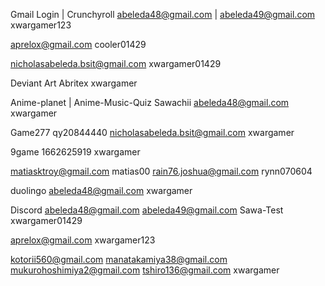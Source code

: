 Gmail Login | Crunchyroll 
abeleda48@gmail.com | abeleda49@gmail.com
xwargamer123

aprelox@gmail.com
cooler01429

nicholasabeleda.bsit@gmail.com
xwargamer01429



Deviant Art
Abritex
xwargamer

Anime-planet | Anime-Music-Quiz
Sawachii
abeleda48@gmail.com
xwargamer


Game277
qy20844440
nicholasabeleda.bsit@gmail.com
xwargamer

9game
1662625919
xwargamer

matiasktroy@gmail.com
matias00
rain76.joshua@gmail.com
rynn070604

duolingo
abeleda48@gmail.com
xwargamer

Discord
abeleda48@gmail.com 
abeleda49@gmail.com
Sawa-Test
xwargamer01429

aprelox@gmail.com
xwargamer123

kotorii560@gmail.com
manatakamiya38@gmail.com
mukurohoshimiya2@gmail.com
tshiro136@gmail.com
xwargamer